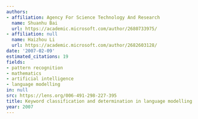 ```yaml
---
authors:
- affiliation: Agency For Science Technology And Research
  name: Shuanhu Bai
  url: https://academic.microsoft.com/author/2680733975/
- affiliation: null
  name: Haizhou Li
  url: https://academic.microsoft.com/author/2682603128/
date: '2007-02-09'
estimated_citations: 19
fields:
- pattern recognition
- mathematics
- artificial intelligence
- language modelling
in: null
src: https://lens.org/006-491-298-227-395
title: Keyword classification and determination in language modelling
year: 2007
---
```

